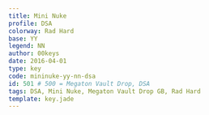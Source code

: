 ```yaml
---
title: Mini Nuke
profile: DSA
colorway: Rad Hard
base: YY
legend: NN
author: 00keys
date: 2016-04-01
type: key
code: mininuke-yy-nn-dsa
id: 501 # 500 = Megaton Vault Drop, DSA
tags: DSA, Mini Nuke, Megaton Vault Drop GB, Rad Hard
template: key.jade
---
```


<span class="more"> 


